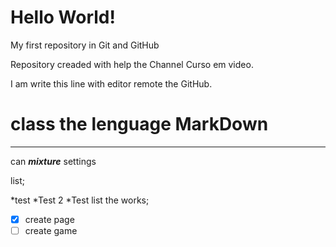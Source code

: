 # Hello World!
 My first repository in Git and GitHub

 Repository creaded with help the Channel Curso em video.
 
 I am write this line with editor remote the GitHub.
# class the lenguage MarkDown
---
can  _**mixture**_ settings

list;

*test
*Test 2
*Test
list the works;

- [x] create page
- [ ] create game 
